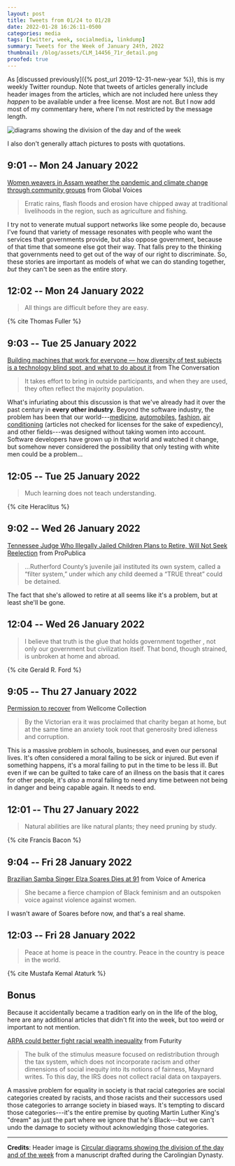 ```yaml
---
layout: post
title: Tweets from 01/24 to 01/28
date: 2022-01-28 16:26:11-0500
categories: media
tags: [twitter, week, socialmedia, linkdump]
summary: Tweets for the Week of January 24th, 2022
thumbnail: /blog/assets/CLM_14456_71r_detail.png
proofed: true
---
```


As [discussed previously]({% post_url 2019-12-31-new-year %}), this is my weekly Twitter roundup.  Note that tweets of articles generally include header images from the articles, which are not included here unless they *happen* to be available under a free license.  Most are not.  But I now add most of my commentary here, where I'm not restricted by the message length.

![diagrams showing the division of the day and of the week](/blog/assets/CLM_14456_71r_detail.png "diagrams showing the division of the day and of the week")

I also don't generally attach pictures to posts with quotations.

## 9:01 -- Mon 24 January 2022

[<i class="fab fa-twitter-square"></i>](https://twitter.com/jcolag/status/1485613608633454595) [Women weavers in Assam weather the pandemic and climate change through community groups](https://globalvoices.org/2022/01/17/women-weavers-in-assam-weather-the-pandemic-and-climate-change-through-community-groups/) from Global Voices

 > Erratic rains, flash floods and erosion have chipped away at traditional livelihoods in the region, such as agriculture and fishing.

I try not to venerate mutual support networks like some people do, because I've found that variety of message resonates with people who want the services that governments provide, but also oppose government, because of that time that someone else got their way.  That falls prey to the thinking that governments need to get out of the way of our right to discriminate.  So, these stories are important as models of what we can do standing together, *but* they can't be seen as the entire story.

## 12:02 -- Mon 24 January 2022

[<i class="fab fa-twitter-square"></i>](https://twitter.com/jcolag/status/1485659158808465409)

 > All things are difficult before they are easy.

{% cite Thomas Fuller %}

## 9:03 -- Tue 25 January 2022

[<i class="fab fa-twitter-square"></i>](https://twitter.com/jcolag/status/1485976499769520131) [Building machines that work for everyone — how diversity of test subjects is a technology blind spot, and what to do about it](https://theconversation.com/building-machines-that-work-for-everyone-how-diversity-of-test-subjects-is-a-technology-blind-spot-and-what-to-do-about-it-174757) from The Conversation

 > It takes effort to bring in outside participants, and when they are used, they often reflect the majority population.

What's infuriating about this discussion is that we've already had it over the past century in **every other industry**.  Beyond the software industry, the problem has been that our world---[medicine](https://cen.acs.org/articles/96/i10/why-cant-the-drug-industry-solve-its-gender-diversity-problem.html/), [automobiles](https://www.consumerreports.org/car-safety/crash-test-bias-how-male-focused-testing-puts-female-drivers-at-risk/), [fashion](https://medium.com/verve-up/the-bewildering-and-sexist-history-of-womens-pockets-1edf3a98117), [air conditioning](https://www.psypost.org/2021/12/more-women-than-men-feel-uncomfortably-cold-at-the-office-and-its-impacting-their-work-performance-62284) (articles not checked for licenses for the sake of expediency), and other fields---was designed without taking women into account.  Software developers have grown up in that world and watched it change, but somehow never considered the possibility that only testing with white men could be a problem...

## 12:05 -- Tue 25 January 2022

[<i class="fab fa-twitter-square"></i>](https://twitter.com/jcolag/status/1486022301946580995)

 > Much learning does not teach understanding.

{% cite Heraclitus %}

## 9:02 -- Wed 26 January 2022

[<i class="fab fa-twitter-square"></i>](https://twitter.com/jcolag/status/1486338636220039168) [Tennessee Judge Who Illegally Jailed Children Plans to Retire, Will Not Seek Reelection](https://www.propublica.org/article/new-bill-seeks-to-remove-tennessee-judge-who-illegally-jailed-children#1243637) from ProPublica

 > ...Rutherford County’s juvenile jail instituted its own system, called a “filter system,” under which any child deemed a “TRUE threat” could be detained.

The fact that she's allowed to retire at all seems like it's a problem, but at least she'll be gone.

## 12:04 -- Wed 26 January 2022

[<i class="fab fa-twitter-square"></i>](https://twitter.com/jcolag/status/1486384437956861961)

 > I believe that truth is the glue that holds government together , not only our government but civilization itself. That bond, though strained, is unbroken at home and abroad.

{% cite Gerald R. Ford %}

## 9:05 -- Thu 27 January 2022

[<i class="fab fa-twitter-square"></i>](https://twitter.com/jcolag/status/1486701779060506626) [Permission to recover](https://wellcomecollection.org/articles/YdRvFhAAAIAW505p) from Wellcome Collection

 > By the Victorian era it was proclaimed that charity began at home, but at the same time an anxiety took root that generosity bred idleness and corruption.

This is a massive problem in schools, businesses, and even our personal lives.  It's often considered a moral failing to be sick or injured.  But even if something happens, it's a moral failing to put in the time to be less ill.  But even if we can be guilted to take care of an illness on the basis that it cares for other people, it's *also* a moral failing to need any time between not being in danger and being capable again.  It needs to end.

## 12:01 -- Thu 27 January 2022

[<i class="fab fa-twitter-square"></i>](https://twitter.com/jcolag/status/1486746070726107137)

 > Natural abilities are like natural plants; they need pruning by study.

{% cite Francis Bacon %}

## 9:04 -- Fri 28 January 2022

[<i class="fab fa-twitter-square"></i>](https://twitter.com/jcolag/status/1487063915246678022) [Brazilian Samba Singer Elza Soares Dies at 91](https://www.voanews.com/a/brazilian-samba-singer-elza-soares-dies-at-91/6406446.html) from Voice of America

 > She became a fierce champion of Black feminism and an outspoken voice against violence against women.

I wasn't aware of Soares before now, and that's a real shame.

## 12:03 -- Fri 28 January 2022

[<i class="fab fa-twitter-square"></i>](https://twitter.com/jcolag/status/1487108961924964353)

 > Peace at home is peace in the country. Peace in the country is peace in the world.

{% cite Mustafa Kemal Ataturk %}

## Bonus

Because it accidentally became a tradition early on in the life of the blog, here are any additional articles that didn't fit into the week, but too weird or important to not mention.

<i class="fas fa-square"></i> [ARPA could better fight racial wealth inequality](https://www.futurity.org/arpa-racial-wealth-inequality-2685442-2/) from Futurity

 > The bulk of the stimulus measure focused on redistribution through the tax system, which does not incorporate racism and other dimensions of social inequity into its notions of fairness, Maynard writes. To this day, the IRS does not collect racial data on taxpayers.

A massive problem for equality in society is that racial categories are social categories created by racists, and those racists and their successors used those categories to arrange society in biased ways.  It's tempting to discard those categories---it's the entire premise by quoting Martin Luther King's "dream" as just the part where we ignore that he's Black---but we can't undo the damage to society without acknowledging those categories.

* * *

**Credits**:  Header image is [Circular diagrams showing the division of the day and of the week](https://commons.wikimedia.org/wiki/File:CLM_14456_71r_detail.jpg) from a manuscript drafted during the Carolingian Dynasty.
